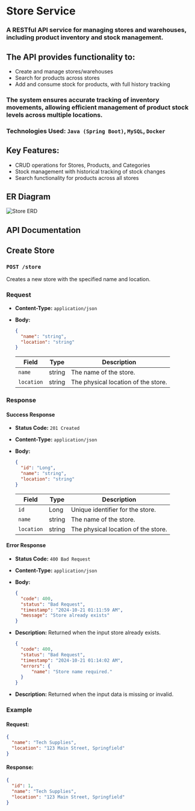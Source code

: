 # Store Service

### A RESTful API service for managing stores and warehouses, including product inventory and stock management.

## The API provides functionality to:

- Create and manage stores/warehouses
- Search for products across stores
- Add and consume stock for products, with full history tracking

### The system ensures accurate tracking of inventory movements, allowing efficient management of product stock levels across multiple locations.

### Technologies Used: `Java (Spring Boot)`, `MySQL`, `Docker`

## Key Features:

- CRUD operations for Stores, Products, and Categories
- Stock management with historical tracking of stock changes
- Search functionality for products across all stores

## ER Diagram

![Store ERD](https://github.com/user-attachments/assets/d2e26bee-f5e2-418d-9058-fcd3521b8f7a)

## API Documentation

## Create Store

### `POST /store`

Creates a new store with the specified name and location.

### Request

- **Content-Type:** `application/json`
- **Body:**
    ```json
    {
      "name": "string",
      "location": "string"
    }
    ```

  | Field      | Type   | Description                        |
  |------------|--------|------------------------------------|
  | `name`     | string | The name of the store.             |
  | `location` | string | The physical location of the store.|

### Response

#### Success Response

- **Status Code:** `201 Created`
- **Content-Type:** `application/json`
- **Body:**
    ```json
    {
      "id": "Long",
      "name": "string",
      "location": "string"
    }
    ```

  | Field      | Type   | Description                        |
    |------------|--------|------------------------------------|
  | `id`       | Long   | Unique identifier for the store.   |
  | `name`     | string | The name of the store.             |
  | `location` | string | The physical location of the store.|

#### Error Response

- **Status Code:** `400 Bad Request`
- **Content-Type:** `application/json`
- **Body:**
    ```json
    {
      "code": 400,
      "status": "Bad Request",
      "timestamp": "2024-10-21 01:11:59 AM",
      "message": "Store already exists"
    }
    ```
- **Description:** Returned when the input store already exists.

    ```json
    {
      "code": 400,
      "status": "Bad Request",
      "timestamp": "2024-10-21 01:14:02 AM",
      "errors": {
          "name": "Store name required."
      }
    }
    ```
- **Description:** Returned when the input data is missing or invalid.

### Example

#### Request:
```json
{
  "name": "Tech Supplies",
  "location": "123 Main Street, Springfield"
}
```

#### Response:
```json
{
  "id": 1,
  "name": "Tech Supplies",
  "location": "123 Main Street, Springfield"
}
```
